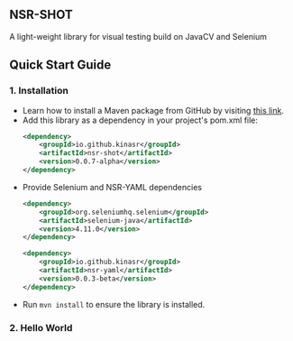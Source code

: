 NSR-SHOT
---
A light-weight library for visual testing build on JavaCV and Selenium

## Quick Start Guide

### 1. Installation
- Learn how to install a Maven package from GitHub by visiting [this link](https://docs.github.com/en/packages/working-with-a-github-packages-registry/working-with-the-apache-maven-registry#installing-a-package).
- Add this library as a dependency in your project's pom.xml file:
    ```xml
    <dependency>
        <groupId>io.github.kinasr</groupId>
        <artifactId>nsr-shot</artifactId>
        <version>0.0.7-alpha</version>
    </dependency>
    ```
- Provide Selenium and NSR-YAML dependencies
    ```xml
    <dependency>
        <groupId>org.seleniumhq.selenium</groupId>
        <artifactId>selenium-java</artifactId>
        <version>4.11.0</version>
    </dependency>

    <dependency>
        <groupId>io.github.kinasr</groupId>
        <artifactId>nsr-yaml</artifactId>
        <version>0.0.3-beta</version>
    </dependency>
    ```
- Run `mvn install` to ensure the library is installed.

### 2. Hello World
